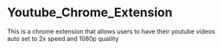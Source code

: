 # Youtube_Chrome_Extension
This is a chrome extension that allows users to have their youtube videos auto set to 2x speed and 1080p quaility
